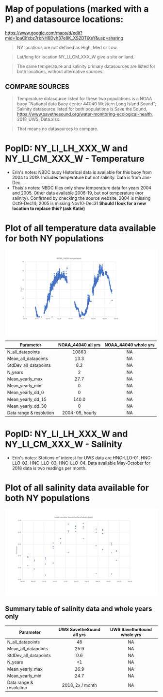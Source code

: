 # Map of populations (marked with a P) and datasource locations:

https://www.google.com/maps/d/edit?mid=1paClfxbz7rbNH6Dyh37e8K_XS2DTiXeY&usp=sharing

> NY locations are not defined as High, Med or Low. 

> Lat/long for location NY_LI_CM_XXX_W give a site on land.

> The same temperature and salinity primary datasources are listed for both locations, without alternative sources. 


## COMPARE SOURCES
> Temperature datasource listed for these two populations is a NOAA buoy "National data Buoy center 44040 Western Long Island Sound"; Salinity datasource listed for both populations is Save the Sound, https://www.savethesound.org/water-monitoring-ecological-health, 2018_UWS_Data.xlsx.

> That means no datasources to compare. 

# PopID: NY_LI_LH_XXX_W and NY_LI_CM_XXX_W - Temperature
* Erin's notes: NBDC buoy Historical data is available for this buoy from 2004 to 2019. Includes temperature but not salinity. Data is from Jan-Dec.
* Thais's notes: NBDC files only show temperature data for years 2004 and 2005. Other data available 2006-19, but not temperature (nor salinity). Confirmed by checking the source website. 2004 is missing Oct9-Dec14; 2005 is missing Nov10-Dec31 **Should I look for a new location to replace this? (ask Katie)**


# Plot of all temperature data available for both NY populations

![temperature_alldata](../img/NY_LI_LHorCM_XXX_W_temp.PNG)


| Parameter               | NOAA_44040 all yrs   | NOAA_44040 whole yrs  |
| ----------------------  | :------------------: | :-------------------: |
| N_all_datapoints        |       10863          |      NA               |
| Mean_all_datapoints     |        13.3          |      NA               |
| StdDev_all_datapoints   |        8.2           |      NA               |
| N_years                 |         2            |      NA               |
| Mean_yearly_max         |          27.7        |      NA               |
| Mean_yearly_min         |          0           |      NA               |
| Mean_yearly_dd_0        |          0           |      NA               |
| Mean_yearly_dd_15       |          140.0       |      NA               |
| Mean_yearly_dd_30       |         0            |      NA               |
| Data range & resolution |  2004-05, hourly     |      NA               |


# PopID: NY_LI_LH_XXX_W and NY_LI_CM_XXX_W - Salinity
* Erin's notes: Stations of interest for UWS data are HNC-LLO-01, HNC-LLO-02, HNC-LLO-03, HNC-LLO-04. Data available May-October for 2018 data is two readings per month.

# Plot of all salinity data available for both NY populations

![salinity_alldata](../img/NY_LI_LHorCM_XXX_W_sal.PNG)


## Summary table of salinity data and whole years only 

| Parameter               |UWS SavetheSound all yrs|UWS SavetheSound whole yrs|
| ----------------------  | :--------------------: | :----------------------: |
| N_all_datapoints        |       48               |              NA          |
| Mean_all_datapoints     |       25.9             |               NA         |
| StdDev_all_datapoints   |       0.6              |               NA         |
| N_years                 |       <1               |                  NA      |
| Mean_yearly_max         |        26.9            |                 NA       |
| Mean_yearly_min         |        24.7            |              NA          |
| Data range & resolution |  2018, 2x / month      |              NA          |


